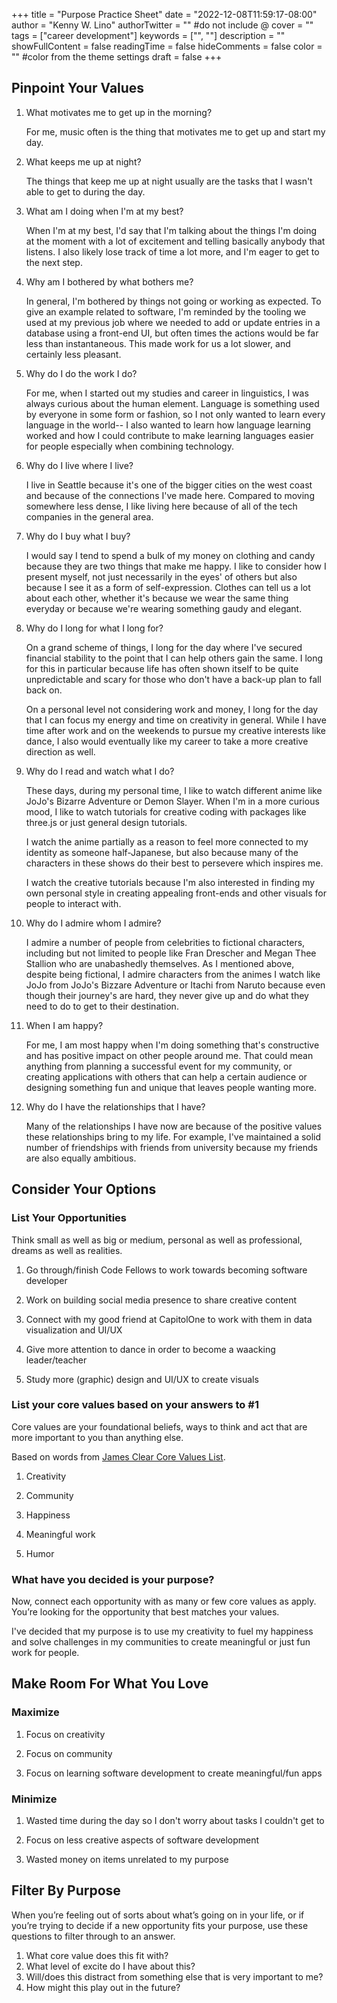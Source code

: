 +++
title = "Purpose Practice Sheet"
date = "2022-12-08T11:59:17-08:00"
author = "Kenny W. Lino"
authorTwitter = "" #do not include @
cover = ""
tags = ["career development"]
keywords = ["", ""]
description = ""
showFullContent = false
readingTime = false
hideComments = false
color = "" #color from the theme settings
draft = false
+++

## Pinpoint Your Values

1. What motivates me to get up in the morning?

    For me, music often is the thing that motivates me to get up and start my day.

2. What keeps me up at night?

    The things that keep me up at night usually are the tasks that I wasn't able to get to during the day.

3. What am I doing when I'm at my best?

    When I'm at my best, I'd say that I'm talking about the things I'm doing at the moment with a lot of excitement and telling basically anybody that listens. I also likely lose track of time a lot more, and I'm eager to get to the next step.

4. Why am I bothered by what bothers me?

    In general, I'm bothered by things not going or working as expected. To give an example related to software, I'm reminded by the tooling we used at my previous job where we needed to add or update entries in a database using a front-end UI, but often times the actions would be far less than instantaneous. This made work for us a lot slower, and certainly less pleasant.

5. Why do I do the work I do?

    For me, when I started out my studies and career in linguistics, I was always curious about the human element. Language is something used by everyone in some form or fashion, so I not only wanted to learn every language in the world-- I also wanted to learn how language learning worked and how I could contribute to make learning languages easier for people especially when combining technology.

6. Why do I live where I live?

    I live in Seattle because it's one of the bigger cities on the west coast and because of the connections I've made here. Compared to moving somewhere less dense, I like living here because of all of the tech companies in the general area.

7. Why do I buy what I buy?

    I would say I tend to spend a bulk of my money on clothing and candy because they are two things that make me happy. I like to consider how I present myself, not just necessarily in the eyes' of others but also because I see it as a form of self-expression. Clothes can tell us a lot about each other, whether it's because we wear the same thing everyday or because we're wearing something gaudy and elegant.

8. Why do I long for what I long for?

    On a grand scheme of things, I long for the day where I've secured financial stability to the point that I can help others gain the same. I long for this in particular because life has often shown itself to be quite unpredictable and scary for those who don't have a back-up plan to fall back on.

    On a personal level not considering work and money, I long for the day that I can focus my energy and time on creativity in general. While I have time after work and on the weekends to pursue my creative interests like dance, I also would eventually like my career to take a more creative direction as well.

9. Why do I read and watch what I do?

    These days, during my personal time, I like to watch different anime like JoJo's Bizarre Adventure or Demon Slayer. When I'm in a more curious mood, I like to watch tutorials for creative coding with packages like three.js or just general design tutorials.

    I watch the anime partially as a reason to feel more connected to my identity as someone half-Japanese, but also because many of the characters in these shows do their best to persevere which inspires me.

    I watch the creative tutorials because I'm also interested in finding my own personal style in creating appealing front-ends and other visuals for people to interact with.

10. Why do I admire whom I admire?

    I admire a number of people from celebrities to fictional characters, including but not limited to people like Fran Drescher and Megan Thee Stallion who are unabashedly themselves. As I mentioned above, despite being fictional, I admire characters from the animes I watch like JoJo from JoJo's Bizzare Adventure or Itachi from Naruto because even though their journey's are hard, they never give up and do what they need to do to get to their destination.

11. When I am happy?

    For me, I am most happy when I'm doing something that's constructive and has positive impact on other people around me. That could mean anything from planning a successful event for my community, or creating applications with others that can help a certain audience or designing something fun and unique that leaves people wanting more.

12. Why do I have the relationships that I have?

    Many of the relationships I have now are because of the positive values these relationships bring to my life. For example, I've maintained a solid number of friendships with friends from university because my friends are also equally ambitious.

## Consider Your Options

### List Your Opportunities

Think small as well as big or medium, personal as well as professional, dreams as well as realities.

1. Go through/finish Code Fellows to work towards becoming software developer

2. Work on building social media presence to share creative content

3. Connect with my good friend at CapitolOne to work with them in data visualization and UI/UX

4. Give more attention to dance in order to become a waacking leader/teacher

5. Study more (graphic) design and UI/UX to create visuals

### List your core values based on your answers to #1

Core values are your foundational beliefs, ways to think and act that are more important to you than anything else.

Based on words from [James Clear Core Values List](https://jamesclear.com/core-values).

1. Creativity

2. Community

3. Happiness

4. Meaningful work

5. Humor

### What have you decided is your purpose?

Now, connect each opportunity with as many or few core values as apply. You’re looking for the opportunity that best matches your values.

I've decided that my purpose is to use my creativity to fuel my happiness and solve challenges in my communities to create meaningful or just fun work for people.

## Make Room For What You Love

### Maximize

1. Focus on creativity

2. Focus on community

3. Focus on learning software development to create meaningful/fun apps

### Minimize

1. Wasted time during the day so I don't worry about tasks I couldn't get to

2. Focus on less creative aspects of software development

3. Wasted money on items unrelated to my purpose

## Filter By Purpose

When you’re feeling out of sorts about what’s going on in your life, or if you’re trying to decide if a new opportunity fits your purpose, use these questions to filter through to an answer.

1. What core value does this fit with?
2. What level of excite do I have about this?
3. Will/does this distract from something else that is very important to me?
4. How might this play out in the future?
